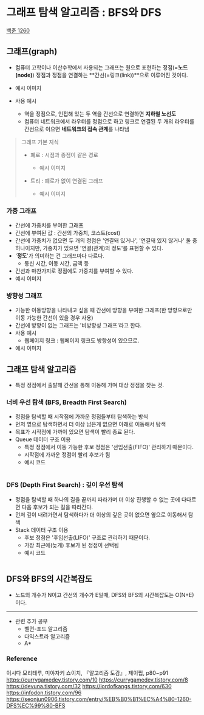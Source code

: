 # 그래프 탐색 알고리즘 : BFS와 DFS
[백준 1260](https://www.acmicpc.net/problem/1260)

## 그래프(graph)
* 컴퓨터 고학이나 이산수학에서 사용되는 그래프는 원으로 표현하는 정점(=**노드(node)**) 정점과 정점을 연결하는 **간선(=링크(link))**으로 이루어진 것이다.
* 예시 이미지

* 사용 예시
    * 역을 정점으로, 인접해 있는 두 역을 간선으로 연결하면 **지하철 노선도**
    * 컴퓨터 네트워크에서 라우터를 정점으로 하고 링크로 연결된 두 개의 라우터를 간선으로 이으면 **네트워크의 접속 관계**를 나타냄

> 그래프 기본 지식
> * 폐로 : 시점과 종점이 같은 경로
>   * 예시 이미지
>       
> * 트리 : 폐로가 없이 연결된 그래프
>   * 예시 이미지

### 가중 그래프
* 간선에 가중치를 부여한 그래프
* 간선에 부여된 값 : 간선의 가중치, 코스트(cost)
* 간선에 가중치가 없으면 두 개의 정점은 '연결돼 있거나', '연결돼 있지 않거나' 둘 중 하나이지만, 가중치가 있으면 '연결(관계)의 정도'를 표현할 수 있다.
* '**정도**'가 의미하는 건 그래프마다 다르다.
    * 통신 시간, 이동 시간, 금액 등
* 간선과 마찬가지로 정점에도 가중치를 부여할 수 있다.
* 예시 이미지

### 방향성 그래프
* 가능한 이동방향을 나타내고 싶을 때 간선에 방향을 부여한 그래프(한 방향으로만 이동 가능한 간선이 있을 경우 사용)
* 간선에 방향이 없는 그래프는 '비방향성 그래프'라고 한다.
* 사용 예시
    * 웹페이지 링크 : 웹페이지 링크도 방향성이 있으므로.
* 예시 이미지

## 그래프 탐색 알고리즘
* 특정 정점에서 출발해 간선을 통해 이동해 가며 대상 정점을 찾는 것.

### 너비 우선 탐색 (BFS, Breadth First Search)
* 정점을 탐색할 때 시작점에 가까운 정점들부터 탐색하는 방식
* 먼저 옆으로 탐색하면서 더 이상 남은게 없으면 아래로 이동해서 탐색
* 목표가 시작점에 가까이 있으면 탐색이 빨리 종료 된다.
* Queue 데이터 구조 이용
    * 특정 정점에서 이동 가능한 후보 정점은 '선입선출(FIFO)' 관리하기 때문이다.
    * 시작점에 가까운 정점이 빨리 후보가 됨
    * 예시 코드
        ```java
        ```

### DFS (Depth First Search) : 깊이 우선 탐색
* 정점을 탐색할 때 하나의 길을 끝까지 따라가며 더 이상 진행할 수 없는 곳에 다다르면 다음 후보가 되는 길을 따라간다.
* 먼저 깊이 내려가면서 탐색하다가 더 이상의 깊은 곳이 없으면 옆으로 이동해서 탐색
* Stack 데이터 구조 이용
    * 후보 정점은 '후입선출(LIFO)' 구조로 관리하기 때문이다.
    * 가장 최근에(늦게) 후보가 된 정점이 선택됨
    * 예시 코드
        ```java
        ```

## DFS와 BFS의 시간복잡도
* 노드의 개수가 N이고 간선의 개수가 E일때, DFS와 BFS의 시간복잡도는 O(N+E)이다.





---
* 관련 추가 공부
    * 벨먼-포드 알고리즘
    * 다익스트라 알고리즘
    * A*

### Reference
이시다 모리테루, 미야자키 쇼이치, 『알고리즘 도감』, 제이펍, p80~p91
https://currygamedev.tistory.com/10
https://currygamedev.tistory.com/8
https://devuna.tistory.com/32
https://lordofkangs.tistory.com/630
https://infodon.tistory.com/96
https://seonjun0906.tistory.com/entry/%EB%B0%B1%EC%A4%80-1260-DFS%EC%99%80-BFS